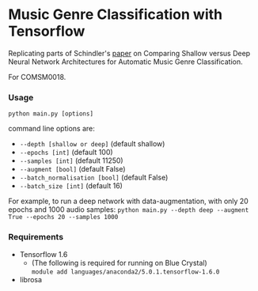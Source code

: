 # Music Genre Classification with Tensorflow

Replicating parts of Schindler's [paper](https://publik.tuwien.ac.at/files/publik_256008.pdf)
on Comparing Shallow versus Deep Neural Network Architectures for Automatic Music Genre Classification.

For COMSM0018.

### Usage
```python main.py [options]```

command line options are:
  - ```--depth [shallow or deep]``` (default shallow)
  - ```--epochs [int]``` (default 100)
  - ```--samples [int]``` (default 11250)
  - ```--augment [bool]``` (default False)
  - ```--batch_normalisation [bool]``` (default False)
  -  ```--batch_size [int]``` (default 16)

For example, to run a deep network with data-augmentation, with only 20 epochs and 1000 audio samples:
```python main.py --depth deep --augment True --epochs 20 --samples 1000```


### Requirements
  - Tensorflow 1.6
    - (The following is required for running on Blue Crystal)\
    ```module add languages/anaconda2/5.0.1.tensorflow-1.6.0```
  - librosa
